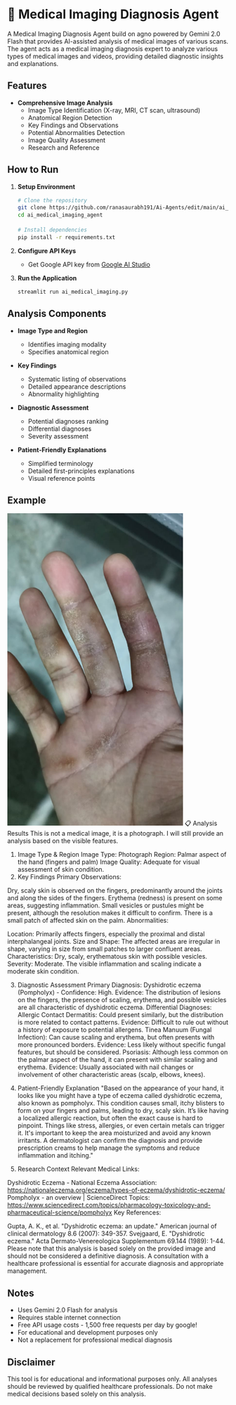 # 🩻 Medical Imaging Diagnosis Agent

A Medical Imaging Diagnosis Agent build on agno powered by Gemini 2.0 Flash that provides AI-assisted analysis of medical images of various scans. The agent acts as a medical imaging diagnosis expert to analyze various types of medical images and videos, providing detailed diagnostic insights and explanations.

## Features

- **Comprehensive Image Analysis**
  - Image Type Identification (X-ray, MRI, CT scan, ultrasound)
  - Anatomical Region Detection
  - Key Findings and Observations
  - Potential Abnormalities Detection
  - Image Quality Assessment
  - Research and Reference

## How to Run

1. **Setup Environment**
   ```bash
   # Clone the repository
   git clone https://github.com/ranasaurabh191/Ai-Agents/edit/main/ai_medical_imaging_agent
   cd ai_medical_imaging_agent

   # Install dependencies
   pip install -r requirements.txt
   ```

2. **Configure API Keys**
   - Get Google API key from [Google AI Studio](https://aistudio.google.com)

3. **Run the Application**
   ```bash
   streamlit run ai_medical_imaging.py
   ```

## Analysis Components

- **Image Type and Region**
  - Identifies imaging modality
  - Specifies anatomical region

- **Key Findings**
  - Systematic listing of observations
  - Detailed appearance descriptions
  - Abnormality highlighting

- **Diagnostic Assessment**
  - Potential diagnoses ranking
  - Differential diagnoses
  - Severity assessment

- **Patient-Friendly Explanations**
  - Simplified terminology
  - Detailed first-principles explanations
  - Visual reference points
## Example 
  <img src="myimage.png" alt="Medical Imaging" width="400"/>
📋 Analysis Results
This is not a medical image, it is a photograph. I will still provide an analysis based on the visible features.

1. Image Type & Region
Image Type: Photograph
Region: Palmar aspect of the hand (fingers and palm)
Image Quality: Adequate for visual assessment of skin condition.
2. Key Findings
Primary Observations:

Dry, scaly skin is observed on the fingers, predominantly around the joints and along the sides of the fingers.
Erythema (redness) is present on some areas, suggesting inflammation.
Small vesicles or pustules might be present, although the resolution makes it difficult to confirm.
There is a small patch of affected skin on the palm.
Abnormalities:

Location: Primarily affects fingers, especially the proximal and distal interphalangeal joints.
Size and Shape: The affected areas are irregular in shape, varying in size from small patches to larger confluent areas.
Characteristics: Dry, scaly, erythematous skin with possible vesicles.
Severity: Moderate. The visible inflammation and scaling indicate a moderate skin condition.

3. Diagnostic Assessment
Primary Diagnosis: Dyshidrotic eczema (Pompholyx) - Confidence: High.
Evidence: The distribution of lesions on the fingers, the presence of scaling, erythema, and possible vesicles are all characteristic of dyshidrotic eczema.
Differential Diagnoses:
Allergic Contact Dermatitis: Could present similarly, but the distribution is more related to contact patterns.
Evidence: Difficult to rule out without a history of exposure to potential allergens.
Tinea Manuum (Fungal Infection): Can cause scaling and erythema, but often presents with more pronounced borders.
Evidence: Less likely without specific fungal features, but should be considered.
Psoriasis: Although less common on the palmar aspect of the hand, it can present with similar scaling and erythema.
Evidence: Usually associated with nail changes or involvement of other characteristic areas (scalp, elbows, knees).
4. Patient-Friendly Explanation
"Based on the appearance of your hand, it looks like you might have a type of eczema called dyshidrotic eczema, also known as pompholyx. This condition causes small, itchy blisters to form on your fingers and palms, leading to dry, scaly skin. It’s like having a localized allergic reaction, but often the exact cause is hard to pinpoint. Things like stress, allergies, or even certain metals can trigger it. It's important to keep the area moisturized and avoid any known irritants. A dermatologist can confirm the diagnosis and provide prescription creams to help manage the symptoms and reduce inflammation and itching."

5. Research Context
Relevant Medical Links:

Dyshidrotic Eczema - National Eczema Association: https://nationaleczema.org/eczema/types-of-eczema/dyshidrotic-eczema/
Pompholyx - an overview | ScienceDirect Topics: https://www.sciencedirect.com/topics/pharmacology-toxicology-and-pharmaceutical-science/pompholyx
Key References:

Gupta, A. K., et al. "Dyshidrotic eczema: an update." American journal of clinical dermatology 8.6 (2007): 349-357.
Svejgaard, E. "Dyshidrotic eczema." Acta Dermato-Venereologica Supplementum 69.144 (1989): 1-44.
Please note that this analysis is based solely on the provided image and should not be considered a definitive diagnosis. A consultation with a healthcare professional is essential for accurate diagnosis and appropriate management.
## Notes

- Uses Gemini 2.0 Flash for analysis
- Requires stable internet connection
- Free API usage costs -  1,500 free requests per day by google!
- For educational and development purposes only
- Not a replacement for professional medical diagnosis

## Disclaimer

This tool is for educational and informational purposes only. All analyses should be reviewed by qualified healthcare professionals. Do not make medical decisions based solely on this analysis.
